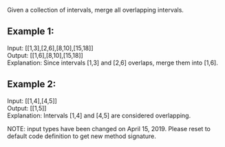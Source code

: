 Given a collection of intervals, merge all overlapping intervals.

## Example 1:
Input: [[1,3],[2,6],[8,10],[15,18]]  
Output: [[1,6],[8,10],[15,18]]  
Explanation: Since intervals [1,3] and [2,6] overlaps, merge them into [1,6].  

## Example 2:
Input: [[1,4],[4,5]]   
Output: [[1,5]]   
Explanation: Intervals [1,4] and [4,5] are considered overlapping.   

NOTE: input types have been changed on April 15, 2019. Please reset to default code definition to get new method signature.  

```java

```
